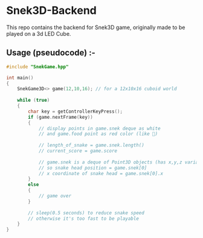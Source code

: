 # Snek3D-Backend
This repo contains the backend for Snek3D game, originally made to be played on a 3d LED Cube.

## Usage (pseudocode) :-
```cpp
#include "SnekGame.hpp"

int main()
{
	SnekGame3D<> game(12,10,16); // for a 12x10x16 cuboid world
	
	while (true)
	{
		char key = getControllerKeyPress();
		if (game.nextFrame(key))
		{
			// display points in game.snek deque as white
			// and game.food point as red color (like 🍎)
			
			// length_of_snake = game.snek.length()
			// current_score = game.score
			
			// game.snek is a deque of Point3D objects (has x,y,z variables)
			// so snake head position = game.snek[0]
			// x coordinate of snake head = game.snek[0].x
		}
		else
		{
			// game over
		}
		
		// sleep(0.5 seconds) to reduce snake speed
		// otherwise it's too fast to be playable
	}
}
```
